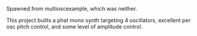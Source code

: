 Spawned from multioscexample, which was neither.

This project builts a phat mono synth targeting 4 oscillators, excellent per osc pitch control, and some level of amplitude control.